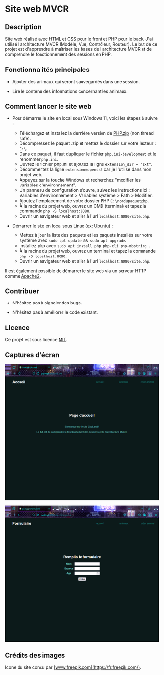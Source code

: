 # Site web MVCR

## Description

Site web réalisé avec HTML et CSS pour le front et PHP pour le back. J'ai utilisé l'architecture MVCR (Modèle, Vue, Contrôleur, Routeur).
Le but de ce projet est d'apprendre à maîtriser les bases de l'architecture MVCR et de comprendre le fonctionnement des sessions en PHP.

## Fonctionnalités principales

+ Ajouter des animaux qui seront sauvegardés dans une session.

+ Lire le contenu des informations concernant les animaux.

## Comment lancer le site web

+ Pour démarrer le site en local sous Windows 11, voici les étapes à suivre :
    + Téléchargez et installez la dernière version de [PHP.zip](https://windows.php.net/download/) (non thread safe).
    + Décompressez le paquet .zip et mettez le dossier sur votre lecteur : `C:\`.
    + Dans ce paquet, il faut dupliquer le fichier `php.ini-development` et le renommer `php.ini`.
    + Ouvrez le fichier php.ini et ajoutez la ligne `extension_dir = "ext"`.
    + Décommentez la ligne `extension=openssl` car je l'utilise dans mon projet web.
    + Appuyez sur la touche Windows et recherchez "modifier les variables d'environnement".
    + Un panneau de configuration s'ouvre, suivez les instructions ici : Variables d'environnement > Variables système > Path > Modifier.
    + Ajoutez l'emplacement de votre dossier PHP `C:\nomdupaquetphp`.
    + À la racine du projet web, ouvrez un CMD (terminal) et tapez la commande `php -S localhost:8080`.
    + Ouvrir un navigateur web et aller à l'url `localhost:8080/site.php`.

+ Démarrer le site en local sous Linux (ex: Ubuntu) :
    + Mettez à jour la liste des paquets et les paquets installés sur votre système avec `sudo apt update && sudo apt upgrade`.
    + Installez php avec `sudo apt install php php-cli php-mbstring `.
    + À la racine du projet web, ouvrez un terminal et tapez la commande `php -S localhost:8080`.
    + Ouvrir un navigateur web et aller à l'url `localhost:8080/site.php`.

Il est également possible de démarrer le site web via un serveur HTTP comme [Apache2](https://httpd.apache.org/docs/).

## Contribuer

+ N'hésitez pas à signaler des bugs.

+ N'hésitez pas à améliorer le code existant.

## Licence

Ce projet est sous licence [MIT](./LICENSE.md).

## Captures d'écran

![accueil](./screenshots/accueil.png)

![formulaire](./screenshots/zooland.png)

## Crédits des images

Icone du site conçu par [www.freepik.com](https://fr.freepik.com/).

